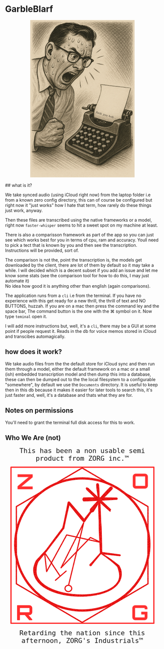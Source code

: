 # GarbleBlarf
<p align="center">
    <img src="./assets/shouting_at_typewriter-512.png" alt="why speak when you can shout">
</p>
## what is it?

We take synced audio (using iCloud right now) from the laptop folder i.e from a known zero config directory, this can of course be configured but right now it "just works" how I hate that term, how rarely do these things just work, anyway.  
  
Then these files are transcribed using the native frameworks or a model, right now `faster-whisper` seems to hit a sweet spot on my machine at least.  

There is also a comparisson framework as part of the app so you can just see which works best for you in terms of cpu, ram and accuracy. Youll need to pick a tect that is known by you and then see the transcription. Instructions will be provided, sort of.  
  
The comparison is not the, point the transcription is, the models get downloaded by the client, there are lot of them by default so it may take a while. I will decided which is a decent subset if you add an issue and let me know some stats (see the comparison tool for how to do this, I may just automate it)  
  No idea how good it is anything other than english (again comparisons).  
  
The application runs from a `cli` i.e from the terminal. If you have no experience with this get ready for a new thrill, the thrill of text and NO BUTTONS, huzzah. If you are on a mac then press the command ley and the space bar, The command button is the one with the ⌘ symbol on it. Now type `teminal` open it.  
  
I will add more instructions but, well, it's a `cli`, there may be a GUI at some point if people request it.
Reads in the db for voice memos stored in iCloud and transcibes automagically.

## how does it work?
  We take audio files from the the default store for iCloud sync and then run them through a model, either the default framework on a mac or a small (ish) embedded transcription model and then dump this into a database, these can then be dumped out to the the local filesystem to a configurable "somewhere", by default we use the `Documents` directory. It is useful to keep then in this db because it makes it easier for later tools to search this, it's just faster and, well, it's a database and thats what they are for.

## Notes on permissions

You'll need to grant the terminal full disk access for this to work.

## Who We Are (not)

<p align="center">
  <span style="font-family: monospace; font-size: 22px;">
    This has been a non usable semi product from ZORG inc.&trade;
  </span>
</p>
<p align="center">
  <img src="./assets/zorg-inc-512.png" alt="ZORG Semi Product">
</p>
<p align="center" style="margin-top:4px;">
  <span style="font-family: monospace; font-size: 22px;">
    Retarding the nation since this afternoon, ZORG's Industrials&trade;
  </span>
</p>

